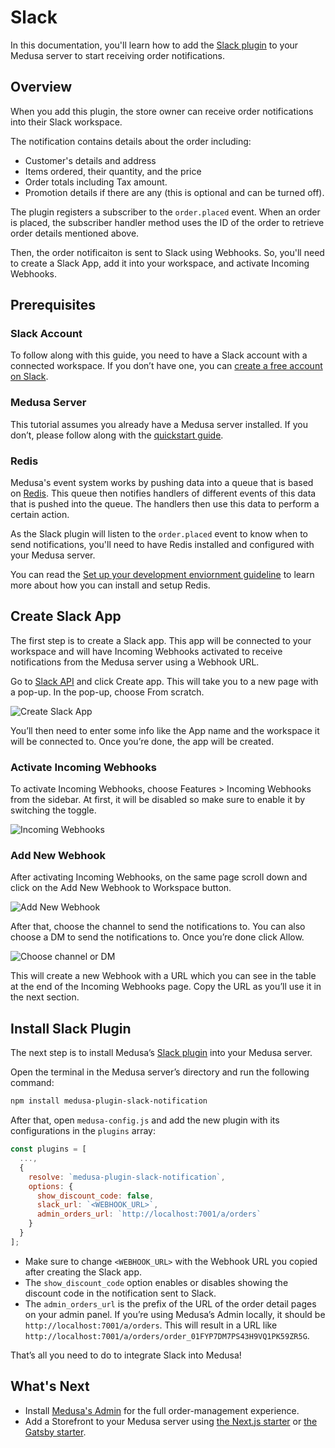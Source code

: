 # Slack

In this documentation, you'll learn how to add the [Slack plugin](https://github.com/medusajs/medusa/tree/master/packages/medusa-plugin-slack-notification) to your Medusa server to start receiving order notifications.

## Overview

When you add this plugin, the store owner can receive order notifications into their Slack workspace.

The notification contains details about the order including:

- Customer's details and address
- Items ordered, their quantity, and the price
- Order totals including Tax amount.
- Promotion details if there are any (this is optional and can be turned off).

The plugin registers a subscriber to the `order.placed` event. When an order is placed, the subscriber handler method uses the ID of the order to retrieve order details mentioned above.

Then, the order notificaiton is sent to Slack using Webhooks. So, you'll need to create a Slack App, add it into your workspace, and activate Incoming Webhooks.

## Prerequisites

### Slack Account

To follow along with this guide, you need to have a Slack account with a connected workspace. If you don’t have one, you can [create a free account on Slack](https://slack.com/).

### Medusa Server

This tutorial assumes you already have a Medusa server installed. If you don’t, please follow along with the [quickstart guide](../quickstart/quick-start.mdx).

### Redis

Medusa's event system works by pushing data into a queue that is based on [Redis](https://redis.io/). This queue then notifies handlers of different events of this data that is pushed into the queue. The handlers then use this data to perform a certain action.

As the Slack plugin will listen to the `order.placed` event to know when to send notifications, you'll need to have Redis installed and configured with your Medusa server.

You can read the [Set up your development enviornment guideline](../tutorial/0-set-up-your-development-environment.mdx#redis) to learn more about how you can install and setup Redis.

## Create Slack App

The first step is to create a Slack app. This app will be connected to your workspace and will have Incoming Webhooks activated to receive notifications from the Medusa server using a Webhook URL.

Go to [Slack API](https://api.slack.com/) and click Create app. This will take you to a new page with a pop-up. In the pop-up, choose From scratch.

![Create Slack App](https://res.cloudinary.com/dza7lstvk/image/upload/v1668000844/Medusa%20Docs/Slack/liVfwF8_ryzly3.png)

You’ll then need to enter some info like the App name and the workspace it will be connected to. Once you’re done, the app will be created.

### Activate Incoming Webhooks

To activate Incoming Webhooks, choose Features > Incoming Webhooks from the sidebar. At first, it will be disabled so make sure to enable it by switching the toggle.

![Incoming Webhooks](https://res.cloudinary.com/dza7lstvk/image/upload/v1668000856/Medusa%20Docs/Slack/5Y0nv4p_mugzkb.png)

### Add New Webhook

After activating Incoming Webhooks, on the same page scroll down and click on the Add New Webhook to Workspace button.

![Add New Webhook](https://res.cloudinary.com/dza7lstvk/image/upload/v1668000867/Medusa%20Docs/Slack/sejdIqH_wyqgs5.png)

After that, choose the channel to send the notifications to. You can also choose a DM to send the notifications to. Once you’re done click Allow.

![Choose channel or DM](https://res.cloudinary.com/dza7lstvk/image/upload/v1668000882/Medusa%20Docs/Slack/Zw3f5uF_hljfpr.png)

This will create a new Webhook with a URL which you can see in the table at the end of the Incoming Webhooks page. Copy the URL as you’ll use it in the next section.

## Install Slack Plugin

The next step is to install Medusa’s [Slack plugin](https://github.com/medusajs/medusa/tree/master/packages/medusa-plugin-slack-notification) into your Medusa server.

Open the terminal in the Medusa server’s directory and run the following command:

```bash npm2yarn
npm install medusa-plugin-slack-notification
```

After that, open `medusa-config.js` and add the new plugin with its configurations in the `plugins` array:

```jsx title=medusa-config.js
const plugins = [
  ...,
  {
    resolve: `medusa-plugin-slack-notification`,
    options: {
      show_discount_code: false,
      slack_url: `<WEBHOOK_URL>`,
      admin_orders_url: `http://localhost:7001/a/orders`
    }
  }
];
```

- Make sure to change `<WEBHOOK_URL>` with the Webhook URL you copied after creating the Slack app.
- The `show_discount_code` option enables or disables showing the discount code in the notification sent to Slack. 
- The `admin_orders_url` is the prefix of the URL of the order detail pages on your admin panel. If you’re using Medusa’s Admin locally, it should be `http://localhost:7001/a/orders`. This will result in a URL like `http://localhost:7001/a/orders/order_01FYP7DM7PS43H9VQ1PK59ZR5G`.

That’s all you need to do to integrate Slack into Medusa!

## What's Next

- Install [Medusa's Admin](https://github.com/medusajs/admin) for the full order-management experience.
- Add a Storefront to your Medusa server using [the Next.js starter](https://docs.medusajs.com/starters/nextjs-medusa-starter) or [the Gatsby starter](https://docs.medusajs.com/starters/gatsby-medusa-starter).
